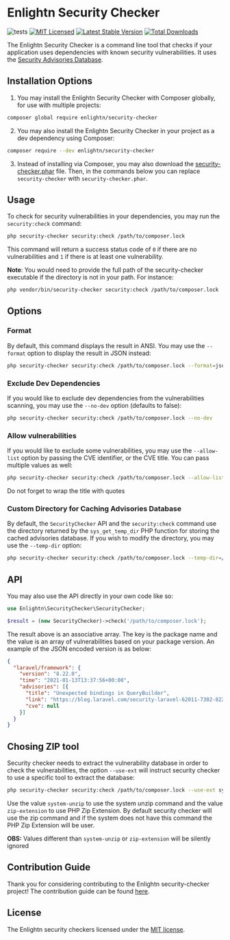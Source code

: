 # Enlightn Security Checker

![tests](https://github.com/enlightn/security-checker/workflows/tests/badge.svg?branch=main)
[![MIT Licensed](https://img.shields.io/badge/license-MIT-brightgreen.svg?style=flat-square)](LICENSE.md)
[![Latest Stable Version](https://poser.pugx.org/enlightn/security-checker/v/stable?format=flat-square)](https://packagist.org/packages/enlightn/security-checker)
[![Total Downloads](https://img.shields.io/packagist/dt/enlightn/security-checker.svg?style=flat-square)](https://packagist.org/packages/enlightn/security-checker)

The Enlightn Security Checker is a command line tool that checks if your
application uses dependencies with known security vulnerabilities. It uses the [Security Advisories Database](https://github.com/FriendsOfPHP/security-advisories).

## Installation Options

1. You may install the Enlightn Security Checker with Composer globally, for use with multiple projects:

```bash
composer global require enlightn/security-checker
```

2. You may also install the Enlightn Security Checker in your project as a dev dependency using Composer:

```bash
composer require --dev enlightn/security-checker
```

3. Instead of installing via Composer, you may also download the [security-checker.phar](https://www.laravel-enlightn.com/security-checker.phar) file. Then, in the commands below you can replace `security-checker` with `security-checker.phar`.

## Usage

To check for security vulnerabilities in your dependencies, you may run the `security:check` command: 

```bash
php security-checker security:check /path/to/composer.lock
```

This command will return a success status code of `0` if there are no vulnerabilities and `1` if there is at least one vulnerability.

**Note**: You would need to provide the full path of the security-checker executable if the directory is not in your path. For instance:

```bash
php vendor/bin/security-checker security:check /path/to/composer.lock
```

## Options

### Format

By default, this command displays the result in ANSI. You may use the `--format` option to display the result in JSON instead:

```bash
php security-checker security:check /path/to/composer.lock --format=json
```

### Exclude Dev Dependencies

If you would like to exclude dev dependencies from the vulnerabilities scanning, you may use the `--no-dev` option (defaults to false):

```bash
php security-checker security:check /path/to/composer.lock --no-dev
```

### Allow vulnerabilities

If you would like to exclude some vulnerabilities, you may use the `--allow-list` option by passing the CVE identifier, or the CVE title. You can pass multiple values as well:

```bash
php security-checker security:check /path/to/composer.lock --allow-list CVE-2018-15133 --allow-list "untrusted X-XSRF-TOKEN value"
```

Do not forget to wrap the title with quotes

### Custom Directory for Caching Advisories Database

By default, the `SecurityChecker` API and the `security:check` command use the directory returned by the `sys_get_temp_dir` PHP function for storing the cached advisories database. If you wish to modify the directory, you may use the `--temp-dir` option:

```bash
php security-checker security:check /path/to/composer.lock --temp-dir=/tmp
```

## API

You may also use the API directly in your own code like so:

```php
use Enlightn\SecurityChecker\SecurityChecker;

$result = (new SecurityChecker)->check('/path/to/composer.lock');
```

The result above is an associative array. The key is the package name and the value is an array of vulnerabilities based on your package version. An example of the JSON encoded version is as below:

```json
{
  "laravel/framework": {
    "version": "8.22.0",
    "time": "2021-01-13T13:37:56+00:00",
    "advisories": [{
      "title": "Unexpected bindings in QueryBuilder",
      "link": "https://blog.laravel.com/security-laravel-62011-7302-8221-released",
      "cve": null
    }]
  }
}
```

## Chosing ZIP tool

Security checker needs to extract the vulnerability database in order to check the vulnerabilities, the option `--use-ext` will instruct security checker to use a specific tool to extract the database:

```bash
php security-checker security:check /path/to/composer.lock --use-ext system-unzip
```

Use the value `system-unzip` to use the system unzip command and the value `zip-extension` to use PHP Zip Extension. By default security checker will use the zip command and if the system does not have this command the PHP Zip Extension will be user.

**OBS:** Values different than `system-unzip` or `zip-extension` will be silently ignored
## Contribution Guide

Thank you for considering contributing to the Enlightn security-checker project! The contribution guide can be found [here](https://www.laravel-enlightn.com/docs/getting-started/contribution-guide.html).

## License

The Enlightn security checkers licensed under the [MIT license](LICENSE.md).

